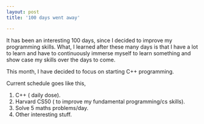 ```yaml
---
layout: post
title: '100 days went away'

---
```


It has been an interesting 100 days, since I decided to improve my programming skills. What, I learned after these many days is that I have a lot to learn and have to continuously immerse myself to learn something and show case my skills over the days to come.

This month, I have decided to focus on starting C++ programming.

Current schedule goes like this,
<ol>
	<li>C++ ( daily dose).</li>
	<li>Harvard CS50 ( to improve my fundamental programming/cs skills).</li>
	<li>Solve 5 maths problems/day.</li>
	<li>Other interesting stuff.</li>
</ol>
